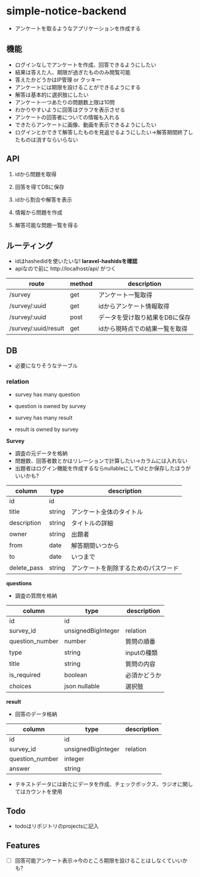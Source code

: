 # simple-notice-backend

* アンケートを取るようなアプリケーションを作成する



## 機能

* ログインなしでアンケートを作成、回答できるようにしたい
* 結果は答えた人、期限が過ぎたもののみ閲覧可能
* 答えたかどうかはIP管理 or クッキー
* アンケートには期限を設けることができるようにする
* 解答は基本的に選択肢にしたい
* アンケート一つあたりの問題数上限は10問
* わかりやすいように回答はグラフを表示させる
* アンケートの回答者についての情報も入れる
* できたらアンケートに画像、動画を表示できるようにしたい
* ログインとかできて解答したものを見返せるようにしたい→解答期間終了したものは消すならいらない



## API

1.  idから問題を取得
2.  回答を得てDBに保存

3. idから割合や解答を表示
4. 情報から問題を作成
5. 解答可能な問題一覧を得る



## ルーティング

* idはhashedidを使いたいな! **laravel-hashidsを確認**
* apiなので前に http://localhost/api/ がつく

| route                | method | description                    |
| -------------------- | ------ | ------------------------------ |
| /survey              | get    | アンケート一覧取得             |
| /survey/:uuid        | get    | idからアンケート情報取得       |
| /survey/:uuid        | post   | データを受け取り結果をDBに保存 |
| /survey/:uuid/result | get    | idから現時点での結果一覧を取得 |



## DB

* 必要になりそうなテーブル

### relation

* survey has many question
* question is owned by survey



* survey has many result
* result is owned by survey

**Survey**

* 調査の元データを格納
* 問題数、回答者数とかはリレーションで計算したい→カラムには入れない
* 出題者はログイン機能を作成するならnullableにしてidとか保存したほうがいいかも?

| column      | type   | description                          |
| ----------- | ------ | ------------------------------------ |
| id          | id     |                                      |
| title       | string | アンケート全体のタイトル             |
| description | string | タイトルの詳細                       |
| owner       | string | 出題者                               |
| from        | date   | 解答期間いつから                     |
| to          | date   | いつまで                             |
| delete_pass | string | アンケートを削除するためのパスワード |


**questions**

* 調査の質問を格納

| column          | type               | description  |
| --------------- | ------------------ | ------------ |
| id              | id                 |              |
| survey_id       | unsignedBigInteger | relation     |
| question_number | number             | 質問の順番   |
| type            | string             | inputの種類  |
| title           | string             | 質問の内容   |
| is_required     | boolean            | 必須かどうか |
| choices         | json nullable      | 選択肢       |

**result**

* 回答のデータ格納

| column          | type               | description |
| --------------- | ------------------ | ----------- |
| id              | id                 |             |
| survey_id       | unsignedBigInteger | relation    |
| question_number | integer            |             |
| answer          | string             |             |

* テキストデータには新たにデータを作成、チェックボックス、ラジオに関してはカウントを使用



## Todo

* todoはリポジトリのprojectsに記入




## Features

* [ ] 回答可能アンケート表示→今のところ期限を設けることはしなくていいかも?

